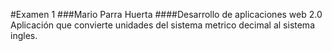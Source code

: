 #Examen 1
###Mario Parra Huerta
####Desarrollo de aplicaciones web 2.0
Aplicación que convierte unidades del sistema metrico decimal al sistema ingles.
